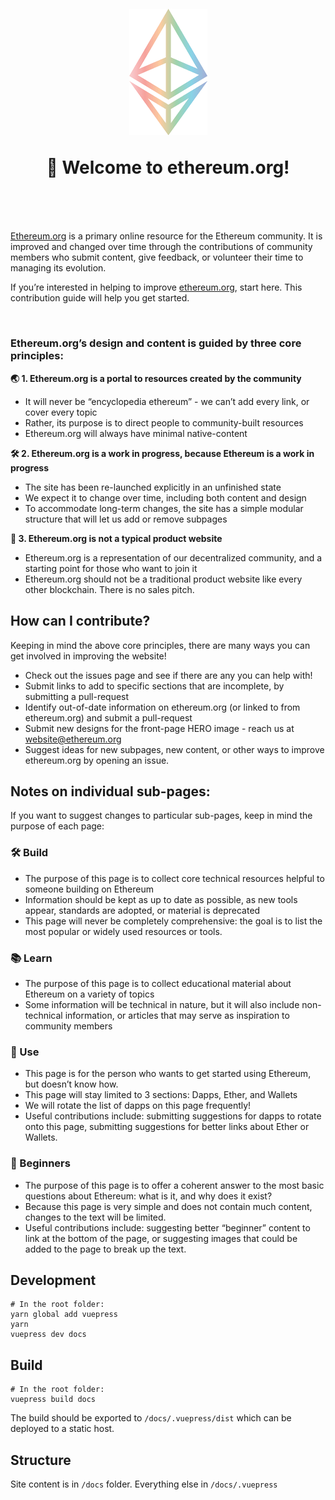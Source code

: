 <h1 align="center" style="margin-top: 1em; margin-bottom: 3em;">
  <p><a href="https://ethereum.org"><img src="./eth.png" alt="ethereum.org" width="125"></a></p>
  <p>👋 Welcome to ethereum.org!</p>
</h1>

[Ethereum.org](https://ethereum.org) is a primary online resource for the Ethereum community. It is improved and changed over time through the contributions of community members who submit content, give feedback, or volunteer their time to managing its evolution.

If you’re interested in helping to improve [ethereum.org](https://ethereum.org), start here. This contribution guide will help you get started.

<br>

### Ethereum.org’s design and content is guided by three core principles:


**🌏 1. Ethereum.org is a portal to resources created by the community**
  - It will never be “encyclopedia ethereum” - we can’t add every link, or cover every topic
  - Rather, its purpose is to direct people to community-built resources
  - Ethereum.org will always have minimal native-content

**🛠 2. Ethereum.org is a work in progress, because Ethereum is a work in progress**
  - The site has been re-launched explicitly in an unfinished state
  - We expect it to change over time, including both content and design
  - To accommodate long-term changes, the site has a simple modular structure that will let us add or remove subpages

**🦄 3. Ethereum.org is not a typical product website**
  - Ethereum.org is a representation of our decentralized community, and a starting point for those who want to join it
  - Ethereum.org should not be a traditional product website like every other blockchain. There is no sales pitch.


## How can I contribute?

Keeping in mind the above core principles, there are many ways you can get involved in improving the website!


- Check out the issues page and see if there are any you can help with!
- Submit links to add to specific sections that are incomplete, by submitting a pull-request
- Identify out-of-date information on ethereum.org (or linked to from ethereum.org) and submit a pull-request
- Submit new designs for the front-page HERO image - reach us at website@ethereum.org
- Suggest ideas for new subpages, new content, or other ways to improve ethereum.org by opening an issue.


## Notes on individual sub-pages:

If you want to suggest changes to particular sub-pages, keep in mind the purpose of each page:

### 🛠 Build

- The purpose of this page is to collect core technical resources helpful to someone building on Ethereum
- Information should be kept as up to date as possible, as new tools appear, standards are adopted, or material is deprecated
- This page will never be completely comprehensive: the goal is to list the most popular or widely used resources or tools.

### 📚 Learn

- The purpose of this page is to collect educational material about Ethereum on a variety of topics
- Some information will be technical in nature, but it will also include non-technical information, or articles that may serve as inspiration to community members

### 📱 Use

- This page is for the person who wants to get started using Ethereum, but doesn’t know how.
- This page will stay limited to 3 sections: Dapps, Ether, and Wallets
- We will rotate the list of dapps on this page frequently!
- Useful contributions include: submitting suggestions for dapps to rotate onto this page, submitting suggestions for better links about Ether or Wallets.

### 👋 Beginners

- The purpose of this page is to offer a coherent answer to the most basic questions about Ethereum: what is it, and why does it exist?
- Because this page is very simple and does not contain much content, changes to the text will be limited.
- Useful contributions include: suggesting better “beginner” content to link at the bottom of the page, or suggesting images that could be added to the page to break up the text.



## Development
```
# In the root folder:
yarn global add vuepress
yarn
vuepress dev docs
```

## Build
```
# In the root folder:
vuepress build docs
```

The build should be exported to `/docs/.vuepress/dist` which can be deployed to a static host.

## Structure

Site content is in `/docs` folder. Everything else in `/docs/.vuepress`
